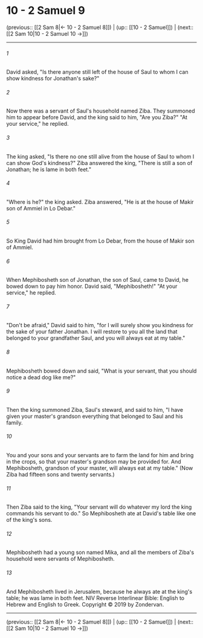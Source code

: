 # 10 - 2 Samuel 9

(previous:: [[2 Sam 8|← 10 - 2 Samuel 8]]) | (up:: [[10 - 2 Samuel]]) | (next:: [[2 Sam 10|10 - 2 Samuel 10 →]])

***


###### 1 
David asked, "Is there anyone still left of the house of Saul to whom I can show kindness for Jonathan's sake?" 

###### 2 
Now there was a servant of Saul's household named Ziba. They summoned him to appear before David, and the king said to him, "Are you Ziba?" "At your service," he replied. 

###### 3 
The king asked, "Is there no one still alive from the house of Saul to whom I can show God's kindness?" Ziba answered the king, "There is still a son of Jonathan; he is lame in both feet." 

###### 4 
"Where is he?" the king asked. Ziba answered, "He is at the house of Makir son of Ammiel in Lo Debar." 

###### 5 
So King David had him brought from Lo Debar, from the house of Makir son of Ammiel. 

###### 6 
When Mephibosheth son of Jonathan, the son of Saul, came to David, he bowed down to pay him honor. David said, "Mephibosheth!" "At your service," he replied. 

###### 7 
"Don't be afraid," David said to him, "for I will surely show you kindness for the sake of your father Jonathan. I will restore to you all the land that belonged to your grandfather Saul, and you will always eat at my table." 

###### 8 
Mephibosheth bowed down and said, "What is your servant, that you should notice a dead dog like me?" 

###### 9 
Then the king summoned Ziba, Saul's steward, and said to him, "I have given your master's grandson everything that belonged to Saul and his family. 

###### 10 
You and your sons and your servants are to farm the land for him and bring in the crops, so that your master's grandson may be provided for. And Mephibosheth, grandson of your master, will always eat at my table." (Now Ziba had fifteen sons and twenty servants.) 

###### 11 
Then Ziba said to the king, "Your servant will do whatever my lord the king commands his servant to do." So Mephibosheth ate at David's table like one of the king's sons. 

###### 12 
Mephibosheth had a young son named Mika, and all the members of Ziba's household were servants of Mephibosheth. 

###### 13 
And Mephibosheth lived in Jerusalem, because he always ate at the king's table; he was lame in both feet. NIV Reverse Interlinear Bible: English to Hebrew and English to Greek. Copyright © 2019 by Zondervan.

***

(previous:: [[2 Sam 8|← 10 - 2 Samuel 8]]) | (up:: [[10 - 2 Samuel]]) | (next:: [[2 Sam 10|10 - 2 Samuel 10 →]])
